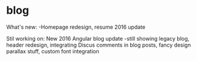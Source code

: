 # blog
What's new:
-Homepage redesign, resume 2016 update 

Stil working on:
New 2016 Angular blog update -still showing legacy blog, header redesign, integrating Discus comments in blog posts, fancy design parallax stuff, custom font integration 
